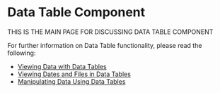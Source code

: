 # Data Table Component

THIS IS THE MAIN PAGE FOR DISCUSSING DATA TABLE COMPONENT





For further information on Data Table functionality, please read the following:

- <a href="https://rapiddocs.z8.web.core.windows.net/docs/Rapid/User%20Manual/Explorer/Tables%20and%20items/data-tables/viewing-data-using-tables">Viewing Data with Data Tables</a>
- <a href="https://rapiddocs.z8.web.core.windows.net/docs/Rapid/User%20Manual/Explorer/Tables%20and%20items/data-tables/viewing-dates-and-files-using-tables">Viewing Dates and Files in Data Tables</a>
- <a href="https://rapiddocs.z8.web.core.windows.net/docs/Rapid/User%20Manual/Explorer/Tables%20and%20items/data-tables/manipulating-data-using-tables">Manipulating Data Using Data Tables</a>
